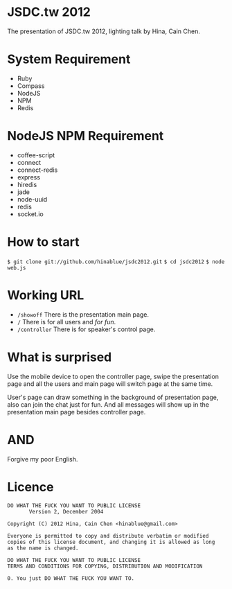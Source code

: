JSDC.tw 2012
============

The presentation of JSDC.tw 2012, lighting talk by Hina, Cain Chen.

System Requirement
==================

*   Ruby
*   Compass
*   NodeJS
*   NPM
*   Redis

NodeJS NPM Requirement
======================

*   coffee-script
*   connect
*   connect-redis 
*   express
*   hiredis
*   jade
*   node-uuid
*   redis 
*   socket.io

How to start
============

`$ git clone git://github.com/hinablue/jsdc2012.git`
`$ cd jsdc2012`
`$ node web.js`

Working URL
===========

*   `/showoff` There is the presentation main page.
*   `/` There is for all users and *for fun*.
*   `/controller` There is for speaker's control page.

What is surprised
=================

Use the mobile device to open the controller page, swipe the presentation page and all the users and main page will switch page at the same time.

User's page can draw something in the background of presentation page, also can join the chat just for fun. And all messages will show up in the presentation main page besides controller page.

AND 
===

Forgive my poor English.

Licence
=======

    DO WHAT THE FUCK YOU WANT TO PUBLIC LICENSE
           Version 2, December 2004

    Copyright (C) 2012 Hina, Cain Chen <hinablue@gmail.com>

    Everyone is permitted to copy and distribute verbatim or modified
    copies of this license document, and changing it is allowed as long
    as the name is changed.

    DO WHAT THE FUCK YOU WANT TO PUBLIC LICENSE
    TERMS AND CONDITIONS FOR COPYING, DISTRIBUTION AND MODIFICATION

    0. You just DO WHAT THE FUCK YOU WANT TO.
